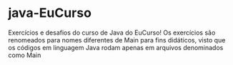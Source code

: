 # java-EuCurso
Exercícios e desafios do curso de Java do EuCurso!
Os exercícios são renomeados para nomes diferentes de Main para fins didáticos, visto que os códigos em linguagem Java rodam apenas em arquivos denominados como Main

